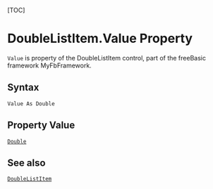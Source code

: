 [TOC]
# DoubleListItem.Value Property

`Value` is property of the DoubleListItem control, part of the freeBasic framework MyFbFramework.
## Syntax
```freeBasic
Value As Double
```
## Property Value
[`Double`]("https://www.freebasic.net/wiki/KeyPgDouble")
## See also
[`DoubleListItem`](DoubleListItem.md)
